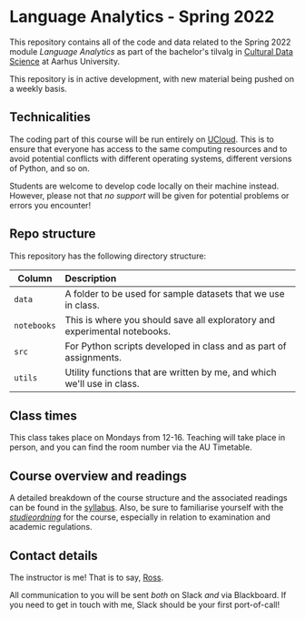 # Language Analytics - Spring 2022

This repository contains all of the code and data related to the Spring 2022 module _Language Analytics_ as part of the bachelor's tilvalg in [Cultural Data Science](https://bachelor.au.dk/en/supplementary-subject/culturaldatascience/) at Aarhus University.

This repository is in active development, with new material being pushed on a weekly basis. 

## Technicalities

The coding part of this course will be run entirely on [UCloud](https://cloud.sdu.dk/). This is to ensure that everyone has access to the same computing resources and to avoid potential conflicts with different operating systems, different versions of Python, and so on.

Students are welcome to develop code locally on their machine instead. However, please not that *no support* will be given for potential problems or errors you encounter!

## Repo structure

This repository has the following directory structure:

| Column | Description|
|--------|:-----------|
```data```| A folder to be used for sample datasets that we use in class.
```notebooks``` | This is where you should save all exploratory and experimental notebooks.
```src``` | For Python scripts developed in class and as part of assignments.
```utils``` | Utility functions that are written by me, and which we'll use in class.


## Class times

This class takes place on Mondays from 12-16. Teaching will take place in person, and you can find the room number via the AU Timetable.

## Course overview and readings

A detailed breakdown of the course structure and the associated readings can be found in the [syllabus](syllabus/readme.md). Also, be sure to familiarise yourself with the [_studieordning_](https://eddiprod.au.dk/EDDI/webservices/DokOrdningService.cfc?method=visGodkendtOrdning&dokOrdningId=15952&sprog=en) for the course, especially in relation to examination and academic regulations.

## Contact details

The instructor is me! That is to say, [Ross](https://pure.au.dk/portal/en/persons/ross-deans-kristensenmclachlan(29ad140e-0785-4e07-bdc1-8af12f15856c).html).

All communication to you will be sent _both_ on Slack _and_ via Blackboard. If you need to get in touch with me, Slack should be your first port-of-call! 

